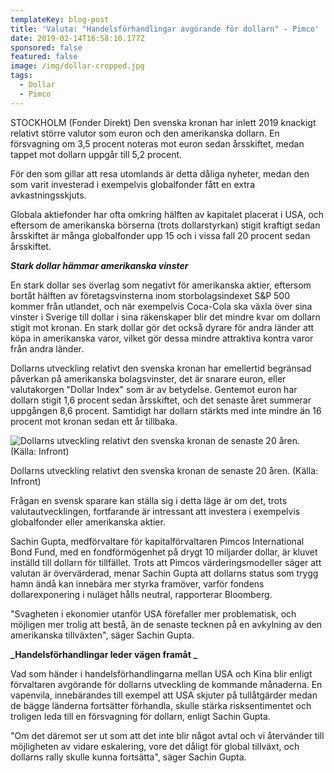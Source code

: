 ```yaml
---
templateKey: blog-post
title: 'Valuta: "Handelsförhandlingar avgörande för dollarn" - Pimco'
date: 2019-02-14T16:58:10.177Z
sponsored: false
featured: false
image: /img/dollar-cropped.jpg
tags:
  - Dollar
  - Pimco
---
```

STOCKHOLM (Fonder Direkt) Den svenska kronan har inlett 2019 knackigt relativt större valutor som euron och den amerikanska dollarn. En försvagning om 3,5 procent noteras mot euron sedan årsskiftet, medan tappet mot dollarn uppgår till 5,2 procent. 

För den som gillar att resa utomlands är detta dåliga nyheter, medan den som varit investerad i exempelvis globalfonder fått en extra avkastningsskjuts.

Globala aktiefonder har ofta omkring hälften av kapitalet placerat i USA, och eftersom de amerikanska börserna (trots dollarstyrkan) stigit kraftigt sedan årsskiftet är många globalfonder upp 15 och i vissa fall 20 procent sedan årsskiftet.

**_Stark dollar hämmar amerikanska vinster_**

En stark dollar ses överlag som negativt för amerikanska aktier, eftersom bortåt hälften av företagsvinsterna inom storbolagsindexet S&P 500 kommer från utlandet, och när exempelvis Coca-Cola ska växla över sina vinster i Sverige till dollar i sina räkenskaper blir det mindre kvar om dollarn stigit mot kronan. En stark dollar gör det också dyrare för andra länder att köpa in amerikanska varor, vilket gör dessa mindre attraktiva kontra varor från andra länder.

Dollarns utveckling relativt den svenska kronan har emellertid begränsad påverkan på amerikanska bolagsvinster, det är snarare euron, eller valutakorgen "Dollar Index" som är av betydelse. Gentemot euron har dollarn stigit 1,6 procent sedan årsskiftet, och det senaste året summerar uppgången 8,6 procent. Samtidigt har dollarn stärkts med inte mindre än 16 procent mot kronan sedan ett år tillbaka.

![Dollarns utveckling relativt den svenska kronan de senaste 20 åren. (Källa: Infront)](/img/usd14feb.png)

<span class="image-caption">Dollarns utveckling relativt den svenska kronan de senaste 20 åren. (Källa: Infront)</span>

Frågan en svensk sparare kan ställa sig i detta läge är om det, trots valutautvecklingen, fortfarande är intressant att investera i exempelvis globalfonder eller amerikanska aktier.



Sachin Gupta, medförvaltare för kapitalförvaltaren Pimcos International Bond Fund, med en fondförmögenhet på drygt 10 miljarder dollar, är kluvet inställd till dollarn för tillfället. Trots att Pimcos värderingsmodeller säger att valutan är övervärderad, menar Sachin Gupta att dollarns status som trygg hamn ändå kan innebära mer styrka framöver, varför fondens dollarexponering i nuläget hålls neutral, rapporterar Bloomberg.



"Svagheten i ekonomier utanför USA förefaller mer problematisk, och möjligen mer trolig att bestå, än de senaste tecknen på en avkylning av den amerikanska tillväxten", säger Sachin Gupta.



**_Handelsförhandlingar leder vägen framåt_**



Vad som händer i handelsförhandlingarna mellan USA och Kina blir enligt förvaltaren avgörande för dollarns utveckling de kommande månaderna. En vapenvila, innebärandes till exempel att USA skjuter på tullåtgärder medan de bägge länderna fortsätter förhandla, skulle stärka risksentimentet och troligen leda till en försvagning för dollarn, enligt Sachin Gupta.



"Om det däremot ser ut som att det inte blir något avtal och vi återvänder till möjligheten av vidare eskalering, vore det dåligt för global tillväxt, och dollarns rally skulle kunna fortsätta", säger Sachin Gupta.
